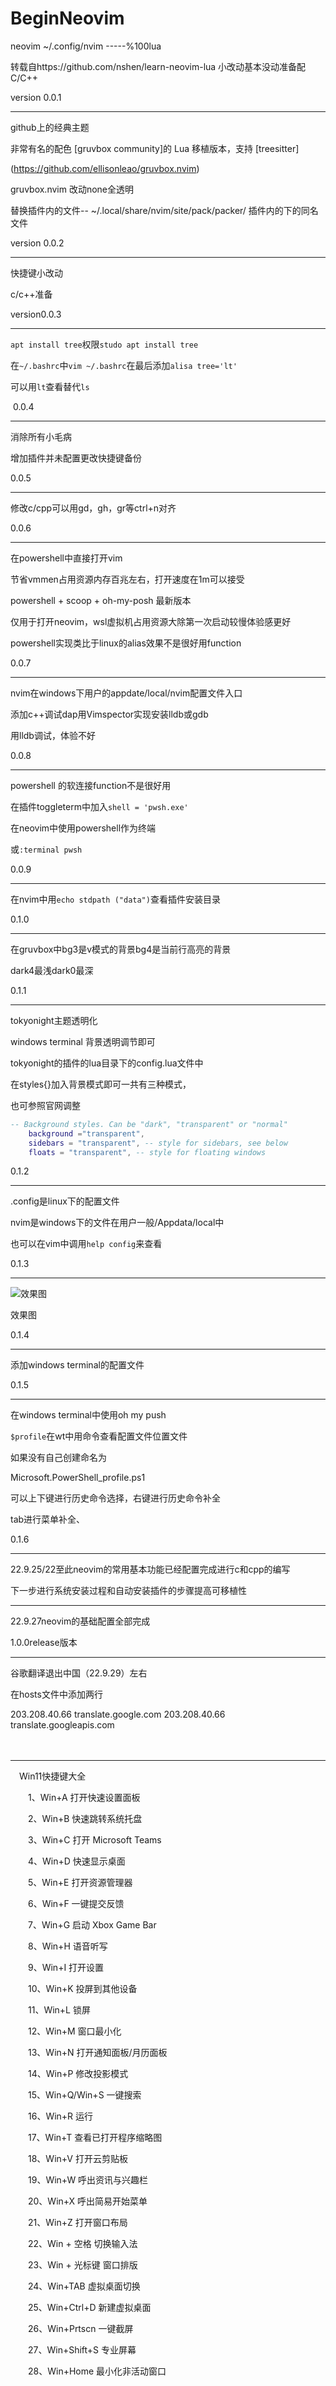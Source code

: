 # BeginNeovim
neovim ~/.config/nvim    -----%100lua

转载自https://github.com/nshen/learn-neovim-lua
小改动基本没动准备配C/C++

version 0.0.1

--------------------------------------------------------------------------



github上的经典主题

非常有名的配色 [gruvbox community]的 Lua 移植版本，支持 [treesitter]

(https://github.com/ellisonleao/gruvbox.nvim)

gruvbox.nvim 改动none全透明




替换插件内的文件-- ~/.local/share/nvim/site/pack/packer/
插件内的下的同名文件


version 0.0.2

------------------------------------------------------------------------------------------------



快捷键小改动


c/c++准备


version0.0.3

---------------------------------------------------------------------------------------------



``apt install tree``权限``studo apt install tree``

在``~/.bashrc``中`vim ~/.bashrc`在最后添加`alisa tree='lt'`

可以用`lt`查看替代`ls`

​                           0.0.4




-----------------------------------------------------------------------------------------------

消除所有小毛病

增加插件并未配置更改快捷键备份

0.0.5



-------------

修改c/cpp可以用gd，gh，gr等ctrl+n对齐



0.0.6

-------------------------------------------------
在powershell中直接打开vim

节省vmmen占用资源内存百兆左右，打开速度在1m可以接受

powershell + scoop + oh-my-posh 最新版本

仅用于打开neovim，wsl虚拟机占用资源大除第一次启动较慢体验感更好

powershell实现类比于linux的alias效果不是很好用function

0.0.7

-------------------------------------------
nvim在windows下用户的appdate/local/nvim配置文件入口

添加c++调试dap用Vimspector实现安装lldb或gdb

用lldb调试，体验不好

0.0.8

----------------------------------------
powershell 的软连接function不是很好用

在插件toggleterm中加入`shell = 'pwsh.exe'`

在neovim中使用powershell作为终端

或`:terminal pwsh`

0.0.9

-----

在nvim中用`echo stdpath ("data")`查看插件安装目录

0.1.0

---
在gruvbox中bg3是v模式的背景bg4是当前行高亮的背景

dark4最浅dark0最深

0.1.1

-----------

tokyonight主题透明化

windows terminal 背景透明调节即可

tokyonight的插件的lua目录下的config.lua文件中

在styles{}加入背景模式即可一共有三种模式，

也可参照官网调整

```lua
-- Background styles. Can be "dark", "transparent" or "normal"
    background ="transparent",
    sidebars = "transparent", -- style for sidebars, see below
    floats = "transparent", -- style for floating windows
```

0.1.2

-----------------

.config是linux下的配置文件

nvim是windows下的文件在用户一般/Appdata/local中

也可以在vim中调用`help config`来查看

0.1.3

------

![效果图](./assets/效果图.png)

效果图

0.1.4

----------

添加windows terminal的配置文件

0.1.5

----------

在windows terminal中使用oh my push

`$profile`在wt中用命令查看配置文件位置文件

如果没有自己创建命名为

Microsoft.PowerShell_profile.ps1

可以上下键进行历史命令选择，右键进行历史命令补全

tab进行菜单补全、

0.1.6

---------------

22.9.25/22至此neovim的常用基本功能已经配置完成进行c和cpp的编写

下一步进行系统安装过程和自动安装插件的步骤提高可移植性



----------------------

22.9.27neovim的基础配置全部完成

1.0.0release版本



----

谷歌翻译退出中国（22.9.29）左右

在hosts文件中添加两行

203.208.40.66 translate.google.com
203.208.40.66 translate.googleapis.com

　

------



　Win11快捷键大全

　　1、Win+A 打开快速设置面板

　　2、Win+B 快速跳转系统托盘

　　3、Win+C 打开 Microsoft Teams

　　4、Win+D 快速显示桌面

　　5、Win+E 打开资源管理器

　　6、Win+F 一键提交反馈

　　7、Win+G 启动 Xbox Game Bar

　　8、Win+H 语音听写

　　9、Win+I 打开设置

　　10、Win+K 投屏到其他设备

　　11、Win+L 锁屏

　　12、Win+M 窗口最小化

　　13、Win+N 打开通知面板/月历面板

　　14、Win+P 修改投影模式

　　15、Win+Q/Win+S 一键搜索

　　16、Win+R 运行

　　17、Win+T 查看已打开程序缩略图

　　18、Win+V 打开云剪贴板

　　19、Win+W 呼出资讯与兴趣栏

　　20、Win+X 呼出简易开始菜单

　　21、Win+Z 打开窗口布局

　　22、Win + 空格 切换输入法


　　23、Win + 光标键 窗口排版

　　24、Win+TAB 虚拟桌面切换

　　25、Win+Ctrl+D 新建虚拟桌面

　　26、Win+Prtscn 一键截屏

　　27、Win+Shift+S 专业屏幕

　　28、Win+Home 最小化非活动窗口 



